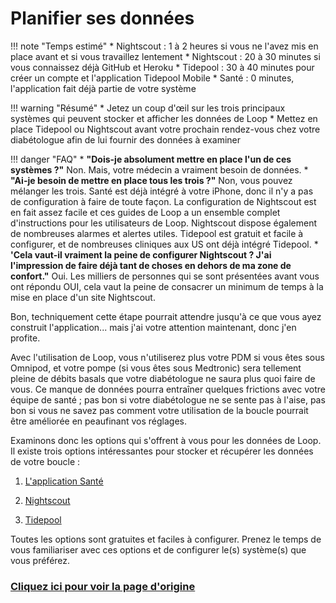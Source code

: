 #  Planifier ses données 

!!! note "Temps estimé" 
    * Nightscout : 1 à 2 heures si vous ne l'avez mis en place avant et si vous travaillez lentement 
    * Nightscout : 20 à 30 minutes si vous connaissez déjà GitHub et Heroku 
    * Tidepool : 30 à 40 minutes pour créer un compte et l'application Tidepool Mobile 
    * Santé : 0 minutes, l'application fait déjà partie de votre système 

!!! warning "Résumé" 
    * Jetez un coup d'œil sur les trois principaux systèmes qui peuvent stocker et afficher les données de Loop 
    * Mettez en place Tidepool ou Nightscout avant votre prochain rendez-vous chez votre diabétologue afin de lui fournir des données à examiner 

!!! danger "FAQ" 
    * **"Dois-je absolument mettre en place l'un de ces systèmes ?"** Non. Mais, votre médecin a vraiment besoin de données. 
    * **"Ai-je besoin de mettre en place tous les trois ?"** Non, vous pouvez mélanger les trois. Santé est déjà intégré à votre iPhone, donc il n'y a pas de configuration à faire de toute façon. La configuration de Nightscout est en fait assez facile et ces guides de Loop a un ensemble complet d'instructions pour les utilisateurs de Loop. Nightscout dispose également de nombreuses alarmes et alertes utiles. Tidepool est gratuit et facile à configurer, et de nombreuses cliniques aux US ont déjà intégré Tidepool. 
    * **'Cela vaut-il vraiment la peine de configurer Nightscout ? J'ai l'impression de faire déjà tant de choses en dehors de ma zone de confort."** Oui. Les milliers de personnes qui se sont présentées avant vous ont répondu OUI, cela vaut la peine de consacrer un minimum de temps à la mise en place d'un site Nightscout. 
 
Bon, techniquement cette étape pourrait attendre jusqu'à ce que vous ayez construit l'application... mais j'ai votre attention maintenant, donc j'en profite. 

Avec l'utilisation de Loop, vous n'utiliserez plus votre PDM si vous êtes sous Omnipod, et votre pompe (si vous êtes sous Medtronic) sera tellement pleine de débits basals que votre diabétologue ne saura plus quoi faire de vous. Ce manque de données pourra entraîner quelques frictions avec votre équipe de santé ; pas bon si votre diabétologue ne se sente pas à l'aise, pas bon si vous ne savez pas comment votre utilisation de la boucle pourrait être améliorée en peaufinant vos réglages. 
 
Examinons donc les options qui s'offrent à vous pour les données de Loop. Il existe trois options intéressantes pour stocker et récupérer les données de votre boucle : 
 
1. [L'application Santé](https://kdisimone.github.io/looptips/data/health/) 
 
2. [Nightscout](https://kdisimone.github.io/looptips/data/nightscout/) 
 
3. [Tidepool](https://kdisimone.github.io/looptips/data/tidepool/)

Toutes les options sont gratuites et faciles à configurer. Prenez le temps de vous familiariser avec ces options et de configurer le(s) système(s) que vous préférez. 

### [Cliquez ici pour voir la page d'origine](https://loopkit.github.io/loopdocs/build/step11/) 
 
 
 
